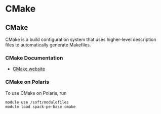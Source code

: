 # CMake

## CMake

CMake is a build configuration system that uses higher-level description files
to automatically generate Makefiles.

### CMake Documentation

* [CMake website](https://cmake.org/)

### CMake on Polaris

To use CMake on Polaris, run

```
module use /soft/modulefiles
module load spack-pe-base cmake
```
